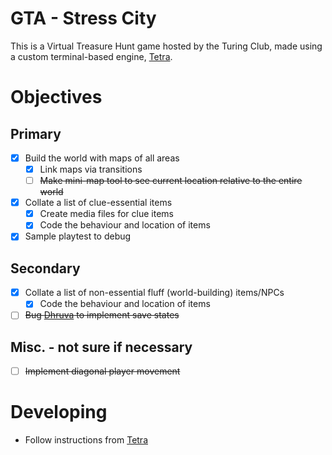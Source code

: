 # GTA - Stress City
This is a Virtual Treasure Hunt game hosted by the Turing Club, made using a custom terminal-based engine, [Tetra](https://github.com/DhruvaSambrani/turing-hunt-engine).

# Objectives

## Primary

- [X] Build the world with maps of all areas
    - [X] Link maps via transitions
    - [ ] ~~Make mini-map tool to see current location relative to the entire world~~
- [X] Collate a list of clue-essential items
    - [X] Create media files for clue items
    - [X] Code the behaviour and location of items
- [X] Sample playtest to debug

## Secondary 

- [X] Collate a list of non-essential fluff (world-building) items/NPCs
    - [X] Code the behaviour and location of items
- [ ] ~~Bug [Dhruva](https://github.com/DhruvaSambrani) to implement save states~~

## Misc. - not sure if necessary

- [ ] ~~Implement diagonal player movement~~

# Developing

- Follow instructions from [Tetra](https://github.com/DhruvaSambrani/turing-hunt-engine)


